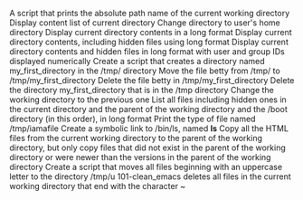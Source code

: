 A script that prints the absolute path name of the current working directory
Display content list of current directory
Change directory to user's home directory
Display current directory contents in a long format
Display current directory contents, including hidden files using long format
Display current directory contents and hidden files in long format with user and group IDs displayed numerically
Create a script that creates a directory named my_first_directory in the /tmp/ directory
Move the file betty from /tmp/ to /tmp/my_first_directory
Delete the file betty in /tmp/my_first_directory
Delete the directory my_first_directory that is in the /tmp directory
 Change the working directory to the previous one
List all files including hidden ones in the current directory and the parent of the working directory and the /boot directory (in this order), in long format
Print the type of file named /tmp/iamafile
Create a symbolic link to /bin/ls, named __ls__
Copy all the HTML files from the current working directory to the parent of the working directory, but only copy files that did not exist in the parent of the working directory or were newer than the versions in the parent of the working directory
Create a script that moves all files beginning with an uppercase letter to the directory /tmp/u
101-clean_emacs deletes all files in the current working directory that end with the character ~
